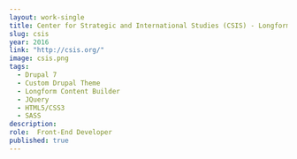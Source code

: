```yaml
---
layout: work-single
title: Center for Strategic and International Studies (CSIS) - Longform Project
slug: csis
year: 2016
link: "http://csis.org/"
image: csis.png
tags:
  - Drupal 7
  - Custom Drupal Theme
  - Longform Content Builder
  - JQuery
  - HTML5/CSS3
  - SASS
description:
role:  Front-End Developer
published: true
---
```


